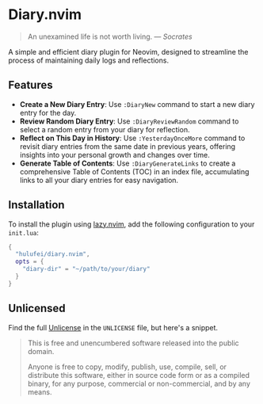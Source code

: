 # Diary.nvim

> An unexamined life is not worth living. — <cite>Socrates</cite>

A simple and efficient diary plugin for Neovim, designed to streamline the process of maintaining daily logs and reflections.

## Features

- **Create a New Diary Entry**: Use `:DiaryNew` command to start a new diary entry for the day.
- **Review Random Diary Entry**: Use `:DiaryReviewRandom` command to select a random entry from your diary for reflection.
- **Reflect on This Day in History**: Use `:YesterdayOnceMore` command to revisit diary entries from the same date in previous years, offering insights into your personal growth and changes over time.
- **Generate Table of Contents**: Use `:DiaryGenerateLinks` to create a comprehensive Table of Contents (TOC) in an index file, accumulating links to all your diary entries for easy navigation.

## Installation

To install the plugin using [lazy.nvim](https://github.com/folke/lazy.nvim), add the following configuration to your `init.lua`:

```lua
{
  "hulufei/diary.nvim",
  opts = {
    "diary-dir" = "~/path/to/your/diary"
  }
}
```

## Unlicensed

Find the full [Unlicense][unlicense] in the `UNLICENSE` file, but here's a
snippet.

> This is free and unencumbered software released into the public domain.
>
> Anyone is free to copy, modify, publish, use, compile, sell, or distribute
> this software, either in source code form or as a compiled binary, for any
> purpose, commercial or non-commercial, and by any means.

[Neovim]: https://neovim.io/
[Fennel]: https://fennel-lang.org/
[nfnl]: https://github.com/Olical/nfnl
[unlicense]: http://unlicense.org/
[Plenary]: https://github.com/nvim-lua/plenary.nvim
